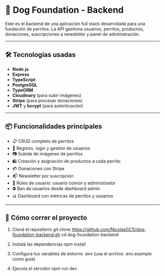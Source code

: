 # 🐾 Dog Foundation - Backend

Este es el backend de una aplicación full stack desarrollada para una fundación de perritos. La API gestiona usuarios, perritos, productos, donaciones, suscripciones a newsletter y panel de administración.

---

## 🛠️ Tecnologías usadas

- **Node.js**
- **Express**
- **TypeScript**
- **PostgreSQL**
- **TypeORM**
- **Cloudinary** (para subir imágenes)
- **Stripe** (para procesar donaciones)
- **JWT** y **bcrypt** (para autenticación)

---

## 📦 Funcionalidades principales

- 📋 CRUD completo de perritos
- 🧍 Registro, login y gestión de usuarios
- 📷 Subida de imágenes de perritos
- 🛍️ Creación y asignación de productos a cada perrito
- 💳 Donaciones con Stripe
- 📬 Newsletter por suscripción
- 🔐 Roles de usuario: usuario común y administrador
- ⛔ Ban de usuarios desde dashboard admin
- 📊 Dashboard con métricas de perritos y usuarios

---

## 🚀 Cómo correr el proyecto

1. Cloná el repositorio
git clone https://github.com/NicolasGC5/dog-foundation-backend.git
cd dog-foundation-backend

2. Instalá las dependencias
npm install

3. Configura tus variables de entorno .env
(usa el archivo .env.example como guia)

4. Ejecuta el servidor 
npm run dev
